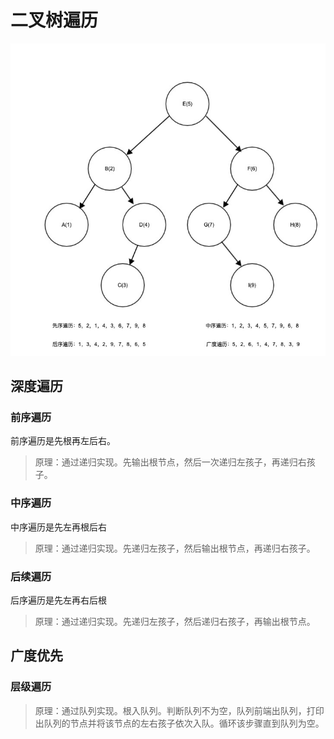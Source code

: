 # 二叉树遍历
![BTree](https://github.com/xiaoyangmobile/LeeCode/blob/master/src/com/xiaoyang/img/BTree.jpg)
## 深度遍历
### 前序遍历
前序遍历是先根再左后右。
> 原理：通过递归实现。先输出根节点，然后一次递归左孩子，再递归右孩子。

### 中序遍历
中序遍历是先左再根后右
> 原理：通过递归实现。先递归左孩子，然后输出根节点，再递归右孩子。

### 后续遍历
后序遍历是先左再右后根
> 原理：通过递归实现。先递归左孩子，然后递归右孩子，再输出根节点。

## 广度优先
### 层级遍历
> 原理：通过队列实现。根入队列。判断队列不为空，队列前端出队列，打印出队列的节点并将该节点的左右孩子依次入队。循环该步骤直到队列为空。
